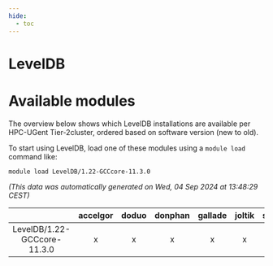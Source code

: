 ```yaml
---
hide:
  - toc
---
```


LevelDB
=======

# Available modules


The overview below shows which LevelDB installations are available per HPC-UGent Tier-2cluster, ordered based on software version (new to old).

To start using LevelDB, load one of these modules using a `module load` command like:

```shell
module load LevelDB/1.22-GCCcore-11.3.0
```

*(This data was automatically generated on Wed, 04 Sep 2024 at 13:48:29 CEST)*  

| |accelgor|doduo|donphan|gallade|joltik|shinx|skitty|
| :---: | :---: | :---: | :---: | :---: | :---: | :---: | :---: |
|LevelDB/1.22-GCCcore-11.3.0|x|x|x|x|x|-|x|

